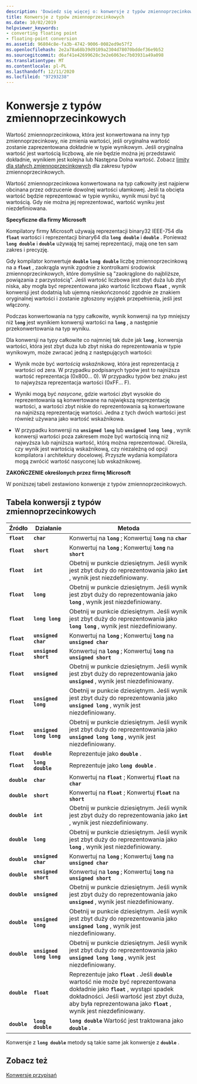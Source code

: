 ```yaml
---
description: 'Dowiedz się więcej o: konwersje z typów zmiennoprzecinkowych'
title: Konwersje z typów zmiennoprzecinkowych
ms.date: 10/02/2019
helpviewer_keywords:
- converting floating point
- floating-point conversion
ms.assetid: 96804c8e-fa3b-4742-9006-0082ed9e57f2
ms.openlocfilehash: 2e2a78a68b39d9109a2304d78070bddef36e9b52
ms.sourcegitcommit: d6af41e42699628c3e2e6063ec7b03931a49a098
ms.translationtype: MT
ms.contentlocale: pl-PL
ms.lasthandoff: 12/11/2020
ms.locfileid: "97293238"
---
```

# <a name="conversions-from-floating-point-types"></a>Konwersje z typów zmiennoprzecinkowych

Wartość zmiennoprzecinkowa, która jest konwertowana na inny typ zmiennoprzecinkowy, nie zmienia wartości, jeśli oryginalna wartość zostanie zaprezentowana dokładnie w typie wynikowym. Jeśli oryginalna wartość jest wartością liczbową, ale nie będzie można jej przedstawić dokładnie, wynikiem jest kolejna lub Następna Dolna wartość. Zobacz [limity dla stałych zmiennoprzecinkowych](../c-language/limits-on-floating-point-constants.md) dla zakresu typów zmiennoprzecinkowych.

Wartość zmiennoprzecinkowa konwertowana na typ całkowity jest najpierw obcinana przez odrzucenie dowolnej wartości ułamkowej. Jeśli ta obcięta wartość będzie reprezentować w typie wyniku, wynik musi być tą wartością. Gdy nie można jej reprezentować, wartość wyniku jest niezdefiniowana.

**Specyficzne dla firmy Microsoft**

Kompilatory firmy Microsoft używają reprezentacji binary32 IEEE-754 dla **`float`** wartości i reprezentacji binary64 dla **`long double`** i **`double`** . Ponieważ **`long double`** i **`double`** używają tej samej reprezentacji, mają one ten sam zakres i precyzję.

Gdy kompilator konwertuje **`double`** **`long double`** liczbę zmiennoprzecinkową na a **`float`** , zaokrągla wynik zgodnie z kontrolkami środowisk zmiennoprzecinkowych, które domyślnie są "zaokrąglone do najbliższe, powiązania z parzystością". Jeśli wartość liczbowa jest zbyt duża lub zbyt niska, aby mogła być reprezentowana jako wartość liczbowa **`float`** , wynik konwersji jest dodatnią lub ujemną nieskończoność zgodnie ze znakiem oryginalnej wartości i zostanie zgłoszony wyjątek przepełnienia, jeśli jest włączony.

Podczas konwertowania na typy całkowite, wynik konwersji na typ mniejszy niż **`long`** jest wynikiem konwersji wartości na **`long`** , a następnie przekonwertowania na typ wyniku.

Dla konwersji na typy całkowite co najmniej tak duże jak **`long`** , konwersja wartości, która jest zbyt duża lub zbyt niska do reprezentowania w typie wynikowym, może zwracać jedną z następujących wartości:

- Wynik może być *wartością wskaźnikową*, która jest reprezentacją z wartości od zera. W przypadku podpisanych typów jest to najniższa wartość reprezentacja (0x800... 0). W przypadku typów bez znaku jest to najwyższa reprezentacja wartości (0xFF... F).

- Wyniki mogą być *nasycone*, gdzie wartości zbyt wysokie do reprezentowania są konwertowane na największą reprezentację wartości, a wartości zbyt niskie do reprezentowania są konwertowane na najniższą reprezentację wartości. Jedna z tych dwóch wartości jest również używana jako wartość wskaźnikowa.

- W przypadku konwersji na **`unsigned long`** lub **`unsigned long long`** , wynik konwersji wartości poza zakresem może być wartością inną niż najwyższa lub najniższa wartość, którą można reprezentować. Określa, czy wynik jest wartością wskaźnikową, czy niezależną od opcji kompilatora i architektury docelowej. Przyszłe wydania kompilatora mogą zwrócić wartość nasyconej lub wskaźnikowej.

**ZAKOŃCZENIE określonych przez firmę Microsoft**

W poniższej tabeli zestawiono konwersje z typów zmiennoprzecinkowych.

## <a name="table-of-conversions-from-floating-point-types"></a>Tabela konwersji z typów zmiennoprzecinkowych

|Źródło|Działanie|Metoda|
|----------|--------|------------|
|**`float`**|**`char`**|Konwertuj na **`long`** ; Konwertuj **`long`** na **`char`**|
|**`float`**|**`short`**|Konwertuj na **`long`** ; Konwertuj **`long`** na **`short`**|
|**`float`**|**`int`**|Obetnij w punkcie dziesiętnym. Jeśli wynik jest zbyt duży do reprezentowania jako **`int`** , wynik jest niezdefiniowany.|
|**`float`**|**`long`**|Obetnij w punkcie dziesiętnym. Jeśli wynik jest zbyt duży do reprezentowania jako **`long`** , wynik jest niezdefiniowany.|
|**`float`**|**`long long`**|Obetnij w punkcie dziesiętnym. Jeśli wynik jest zbyt duży do reprezentowania jako **`long long`** , wynik jest niezdefiniowany.|
|**`float`**|**`unsigned char`**|Konwertuj na **`long`** ; Konwertuj **`long`** na **`unsigned char`**|
|**`float`**|**`unsigned short`**|Konwertuj na **`long`** ; Konwertuj **`long`** na **`unsigned short`**|
|**`float`**|**`unsigned`**|Obetnij w punkcie dziesiętnym. Jeśli wynik jest zbyt duży do reprezentowania jako **`unsigned`** , wynik jest niezdefiniowany.|
|**`float`**|**`unsigned long`**|Obetnij w punkcie dziesiętnym. Jeśli wynik jest zbyt duży do reprezentowania jako **`unsigned long`** , wynik jest niezdefiniowany.|
|**`float`**|**`unsigned long long`**|Obetnij w punkcie dziesiętnym. Jeśli wynik jest zbyt duży do reprezentowania jako **`unsigned long long`** , wynik jest niezdefiniowany.|
|**`float`**|**`double`**|Reprezentuje jako **`double`** .|
|**`float`**|**`long double`**|Reprezentuje jako **`long double`** .|
|**`double`**|**`char`**|Konwertuj na **`float`** ; Konwertuj **`float`** na **`char`**|
|**`double`**|**`short`**|Konwertuj na **`float`** ; Konwertuj **`float`** na **`short`**|
|**`double`**|**`int`**|Obetnij w punkcie dziesiętnym. Jeśli wynik jest zbyt duży do reprezentowania jako **`int`** , wynik jest niezdefiniowany.|
|**`double`**|**`long`**|Obetnij w punkcie dziesiętnym. Jeśli wynik jest zbyt duży do reprezentowania jako **`long`** , wynik jest niezdefiniowany.|
|**`double`**|**`unsigned char`**|Konwertuj na **`long`** ; Konwertuj **`long`** na **`unsigned char`**|
|**`double`**|**`unsigned short`**|Konwertuj na **`long`** ; Konwertuj **`long`** na **`unsigned short`**|
|**`double`**|**`unsigned`**|Obetnij w punkcie dziesiętnym. Jeśli wynik jest zbyt duży do reprezentowania jako **`unsigned`** , wynik jest niezdefiniowany.|
|**`double`**|**`unsigned long`**|Obetnij w punkcie dziesiętnym. Jeśli wynik jest zbyt duży do reprezentowania jako **`unsigned long`** , wynik jest niezdefiniowany.|
|**`double`**|**`unsigned long long`**|Obetnij w punkcie dziesiętnym. Jeśli wynik jest zbyt duży do reprezentowania jako **`unsigned long long`** , wynik jest niezdefiniowany.|
|**`double`**|**`float`**|Reprezentuje jako **`float`** . Jeśli **`double`** wartość nie może być reprezentowana dokładnie jako **`float`** , wystąpi spadek dokładności. Jeśli wartość jest zbyt duża, aby była reprezentowana jako **`float`** , wynik jest niezdefiniowany.|
|**`double`**|**`long double`**|**`long double`** Wartość jest traktowana jako **`double`** .|

Konwersje z **`long double`** metody są takie same jak konwersje z **`double`** .

## <a name="see-also"></a>Zobacz też

[Konwersje przypisań](../c-language/assignment-conversions.md)
